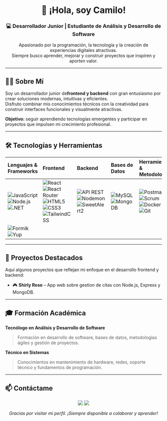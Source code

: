 <!-- Encabezado principal -->
<div align="center">

# 👋 ¡Hola, soy Camilo!
### 💻 Desarrollador Junior | Estudiante de Análisis y Desarrollo de Software  

Apasionado por la programación, la tecnología y la creación de experiencias digitales atractivas.  
Siempre busco aprender, mejorar y construir proyectos que inspiren y aporten valor.  

---

</div>

## 👨‍💻 Sobre Mí

Soy un desarrollador junior de**frontend y backend** con gran entusiasmo por crear soluciones modernas, intuitivas y eficientes.  
Disfruto combinar mis conocimientos técnicos con la creatividad para construir interfaces funcionales y visualmente atractivas.  

**Objetivo:** seguir aprendiendo tecnologías emergentes y participar en proyectos que impulsen mi crecimiento profesional.  

---

## 🛠️ Tecnologías y Herramientas

<div align="center">

| **Lenguajes & Frameworks** | **Frontend** | **Backend** | **Bases de Datos** | **Herramientas & Metodologías** |
|:----------------------------|:-------------|:-------------|:------------------|:--------------------------------|
| ![JavaScript](https://img.shields.io/badge/JavaScript-F7DF1E?style=flat&logo=javascript&logoColor=black) <br> ![Node.js](https://img.shields.io/badge/Node.js-339933?style=flat&logo=nodedotjs&logoColor=white) <br> ![.NET](https://img.shields.io/badge/.NET-512BD4?style=flat&logo=dotnet&logoColor=white) | ![React](https://img.shields.io/badge/React-20232A?style=flat&logo=react&logoColor=61DAFB) <br> ![React Router](https://img.shields.io/badge/React_Router_DOM-CA4245?style=flat&logo=reactrouter&logoColor=white) <br> ![HTML5](https://img.shields.io/badge/HTML5-E34F26?style=flat&logo=html5&logoColor=white) <br> ![CSS3](https://img.shields.io/badge/CSS3-1572B6?style=flat&logo=css3&logoColor=white) <br> ![TailwindCSS](https://img.shields.io/badge/TailwindCSS-38B2AC?style=flat&logo=tailwind-css&logoColor=white) | ![API REST](https://img.shields.io/badge/API_REST-005571?style=flat&logo=postman&logoColor=white) <br> ![Nodemon](https://img.shields.io/badge/Nodemon-76D04B?style=flat&logo=nodemon&logoColor=white) <br> ![SweetAlert2](https://img.shields.io/badge/SweetAlert2-FF6B81?style=flat&logo=sweetalert2&logoColor=white) | ![MySQL](https://img.shields.io/badge/MySQL-4479A1?style=flat&logo=mysql&logoColor=white) <br> ![MongoDB](https://img.shields.io/badge/MongoDB-47A248?style=flat&logo=mongodb&logoColor=white) | ![Postman](https://img.shields.io/badge/Postman-FF6C37?style=flat&logo=postman&logoColor=white) <br> ![Scrum](https://img.shields.io/badge/Scrum-0A66C2?style=flat&logo=azuredevops&logoColor=white) <br> ![Docker](https://img.shields.io/badge/Docker-2CA5E0?style=flat&logo=docker&logoColor=white) <br> ![Git](https://img.shields.io/badge/Git-F05032?style=flat&logo=git&logoColor=white) |
| ![Formik](https://img.shields.io/badge/Formik-000000?style=flat&logo=formik&logoColor=white) <br> ![Yup](https://img.shields.io/badge/Yup-000000?style=flat&logo=yup&logoColor=white) |  |  |  |  |

</div>

---

## 🧠 Proyectos Destacados

Aquí algunos proyectos que reflejan mi enfoque en el desarrollo frontend y backend:

- 🎮 **Shirly Rose** – App web sobre gestion de citas con Node.js, Express y MongoDB.  
  

---

## 🎓 Formación Académica

**Tecnólogo en Análisis y Desarrollo de Software**  
> Formación en desarrollo de software, bases de datos, metodologías ágiles y gestión de proyectos.

**Técnico en Sistemas**  
> Conocimientos en mantenimiento de hardware, redes, soporte técnico y fundamentos de programación.

---

## 📫 Contáctame

<p align="center">
  <a href="mailto:bryan.giraldo.0906@gmail.com"><img src="https://img.shields.io/badge/Correo-D14836?style=for-the-badge&logo=gmail&logoColor=white" /></a>
  <a href="http://www.linkedin.com/in/camilo-giraldo-84074b389"><img src="https://img.shields.io/badge/LinkedIn-0A66C2?style=for-the-badge&logo=linkedin&logoColor=white" /></a>
</p>

<div align="center">
  <i> Gracias por visitar mi perfil. ¡Siempre disponible a colaborar y aprender! </i>
</div>
